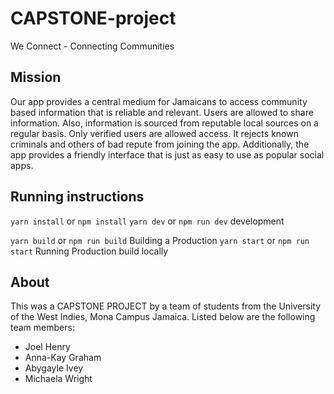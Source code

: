 # CAPSTONE-project

We Connect - Connecting Communities 


## Mission

Our app provides a central medium for Jamaicans to access community based information that is reliable and relevant. Users are allowed to share information. Also, information is sourced from reputable local sources on a regular basis. Only verified users are allowed access. It rejects known criminals and others of bad repute from joining the app. Additionally, the app provides a friendly interface that is just as easy to use as popular social apps.



## Running instructions

`yarn install` or `npm install`
`yarn dev` or `npm run dev` development

`yarn build` or `npm run build` Building a Production
`yarn start` or `npm run start` Running Production build locally



## About

This was a CAPSTONE PROJECT by a team of students from the University of the West Indies, Mona Campus Jamaica. Listed below are the following team members:
- Joel Henry
- Anna-Kay Graham
- Abygayle Ivey
- Michaela Wright

